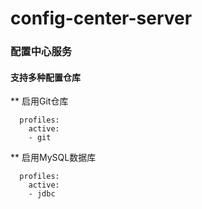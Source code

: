 # config-center-server
### 配置中心服务
#### 支持多种配置仓库
** 启用Git仓库
```
  profiles:
    active:
    - git
```

** 启用MySQL数据库
```
  profiles:
    active:
    - jdbc
```
